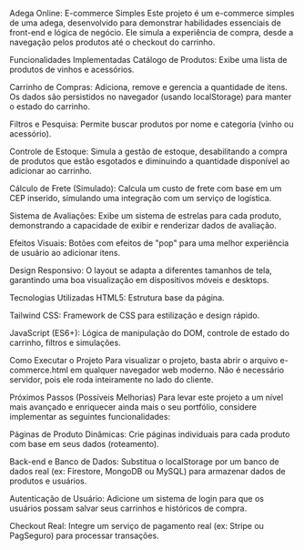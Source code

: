 Adega Online: E-commerce Simples
Este projeto é um e-commerce simples de uma adega, desenvolvido para demonstrar habilidades essenciais de front-end e lógica de negócio. Ele simula a experiência de compra, desde a navegação pelos produtos até o checkout do carrinho.

Funcionalidades Implementadas
Catálogo de Produtos: Exibe uma lista de produtos de vinhos e acessórios.

Carrinho de Compras: Adiciona, remove e gerencia a quantidade de itens. Os dados são persistidos no navegador (usando localStorage) para manter o estado do carrinho.

Filtros e Pesquisa: Permite buscar produtos por nome e categoria (vinho ou acessório).

Controle de Estoque: Simula a gestão de estoque, desabilitando a compra de produtos que estão esgotados e diminuindo a quantidade disponível ao adicionar ao carrinho.

Cálculo de Frete (Simulado): Calcula um custo de frete com base em um CEP inserido, simulando uma integração com um serviço de logística.

Sistema de Avaliações: Exibe um sistema de estrelas para cada produto, demonstrando a capacidade de exibir e renderizar dados de avaliação.

Efeitos Visuais: Botões com efeitos de "pop" para uma melhor experiência de usuário ao adicionar itens.

Design Responsivo: O layout se adapta a diferentes tamanhos de tela, garantindo uma boa visualização em dispositivos móveis e desktops.

Tecnologias Utilizadas
HTML5: Estrutura base da página.

Tailwind CSS: Framework de CSS para estilização e design rápido.

JavaScript (ES6+): Lógica de manipulação do DOM, controle de estado do carrinho, filtros e simulações.

Como Executar o Projeto
Para visualizar o projeto, basta abrir o arquivo e-commerce.html em qualquer navegador web moderno. Não é necessário servidor, pois ele roda inteiramente no lado do cliente.

Próximos Passos (Possíveis Melhorias)
Para levar este projeto a um nível mais avançado e enriquecer ainda mais o seu portfólio, considere implementar as seguintes funcionalidades:

Páginas de Produto Dinâmicas: Crie páginas individuais para cada produto com base em seus dados (roteamento).

Back-end e Banco de Dados: Substitua o localStorage por um banco de dados real (ex: Firestore, MongoDB ou MySQL) para armazenar dados de produtos e usuários.

Autenticação de Usuário: Adicione um sistema de login para que os usuários possam salvar seus carrinhos e históricos de compra.

Checkout Real: Integre um serviço de pagamento real (ex: Stripe ou PagSeguro) para processar transações.
